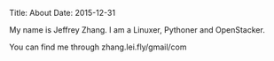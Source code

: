 Title: About
Date: 2015-12-31

My name is Jeffrey Zhang. I am a Linuxer, Pythoner and OpenStacker.

You can find me through zhang.lei.fly/gmail/com
